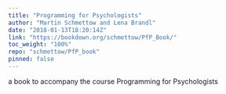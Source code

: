 ```yaml
---
title: "Programming for Psychologists"
author: "Martin Schmettow and Lena Brandl"
date: "2018-01-13T18:20:14Z"
link: "https://bookdown.org/schmettow/PfP_Book/"
toc_weight: "100%"
repo: "schmettow/PfP_book"
pinned: false
---
```


a book to accompany the course Programming for Psychologists
